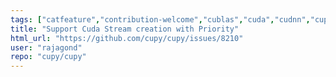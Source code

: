 ```yaml
---
tags: ["catfeature","contribution-welcome","cublas","cuda","cudnn","cupy","curand","cusolver","cusparse","cusparselt","cutensor","gpu","nccl","numpy","nvrtc","nvtx","python","rocm","scipy","tensor"]
title: "Support Cuda Stream creation with Priority"
html_url: "https://github.com/cupy/cupy/issues/8210"
user: "rajagond"
repo: "cupy/cupy"
---
```


